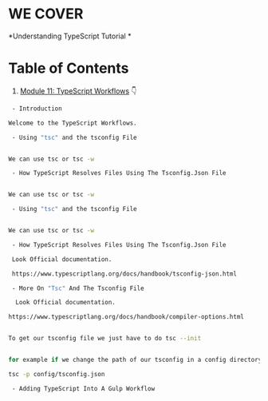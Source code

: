 # WE COVER

*Understanding TypeScript Tutorial *

# Table of Contents


1. [Module 11: TypeScript Workflows]() 👇

	 
```bash
 - Introduction

Welcome to the TypeScript Workflows.
```


```bash
 - Using "tsc" and the tsconfig File


We can use tsc or tsc -w
```


```bash
 - How TypeScript Resolves Files Using The Tsconfig.Json File


We can use tsc or tsc -w
```


```bash
 - Using "tsc" and the tsconfig File


We can use tsc or tsc -w
```


```bash
 - How TypeScript Resolves Files Using The Tsconfig.Json File

 Look Official documentation.

 https://www.typescriptlang.org/docs/handbook/tsconfig-json.html
```


```bash
 - More On "Tsc" And The Tsconfig File

  Look Official documentation.

https://www.typescriptlang.org/docs/handbook/compiler-options.html


To get our tsconfig file we just have to do tsc --init


for example if we change the path of our tsconfig in a config directory, the compilation will be as follows:

tsc -p config/tsconfig.json
```


```bash
 - Adding TypeScript Into A Gulp Workflow

 
```